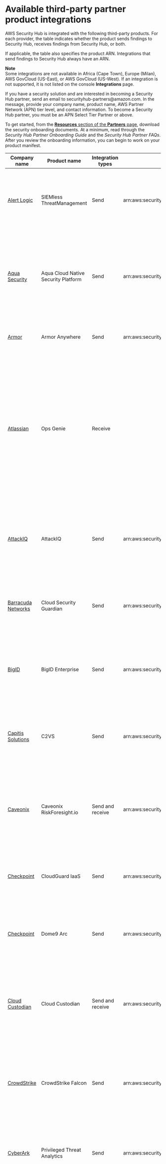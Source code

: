 # Available third\-party partner product integrations<a name="securityhub-partner-providers"></a>

AWS Security Hub is integrated with the following third\-party products\. For each provider, the table indicates whether the product sends findings to Security Hub, receives findings from Security Hub, or both\.

If applicable, the table also specifies the product ARN\. Integrations that send findings to Security Hub always have an ARN\.

**Note**  
Some integrations are not available in Africa \(Cape Town\), Europe \(Milan\), AWS GovCloud \(US\-East\), or AWS GovCloud \(US\-West\)\. If an integration is not supported, it is not listed on the console **Integrations** page\.

If you have a security solution and are interested in becoming a Security Hub partner, send an email to securityhub\-partners@amazon\.com\. In the message, provide your company name, product name, AWS Partner Network \(APN\) tier level, and contact information\. To become a Security Hub partner, you must be an APN Select Tier Partner or above\.

To get started, from the [**Resources** section of the **Partners** page](http://aws.amazon.com/security-hub/partners/#Resources), download the security onboarding documents\. At a minimum, read through the *Security Hub Partner Onboarding Guide* and the *Security Hub Partner FAQs*\. After you review the onboarding information, you can begin to work on your product manifest\.


|  Company name  |  Product name  |  Integration types  |  Product ARN  |  Product description  | 
| --- | --- | --- | --- | --- | 
|  [Alert Logic](https://www.alertlogic.com/solutions/platform/aws-security/)  |  SIEMless ThreatManagement  |  Send  |  arn:aws:securityhub:*<REGION>*:733251395267:product/alertlogic/althreatmanagement  |  Get the right level of coverage: vulnerability and asset visibility, threat detection and incident management, AWS WAF, and assigned SOC analyst options\.  | 
|  [Aqua Security](https://blog.aquasec.com/aqua-aws-security-hub)  |  Aqua Cloud Native Security Platform  |  Send  |  arn:aws:securityhub:*<REGION>*::product/aquasecurity/aquasecurity  |  Aqua Cloud Native Security Platform \(CSP\) provides full lifecycle security for container\-based and serverless applications, from your CI/CD pipeline to runtime production environments\.  | 
|  [Armor](https://aws.amazon.com/marketplace/seller-profile?id=797425f4-6823-4cf6-82b5-634f9a9ec347)  |  Armor Anywhere  |  Send  |  arn:aws:securityhub:*<REGION>*:679703615338:product/armordefense/armoranywhere  |  Armor Anywhere delivers managed security and compliance for AWS\.  | 
|  [Atlassian](https://www.atlassian.com/software/opsgenie)  |  Ops Genie  |  Receive  |   |  Opsgenie is a modern incident management solution for operating always\-on services, empowering dev and ops teams to plan for service disruptions and stay in control during incidents\. Integrating with Security Hub ensures that mission critical security\-related incidents are routed to the appropriate teams for immediate resolution\.  | 
|  [AttackIQ](https://go.attackiq.com/BD-AWS-Security-Hub_LP.html)  |  AttackIQ  |  Send  |  arn:aws:securityhub:*<REGION>*::product/attackiq/attackiq\-platform  |  AttackIQ Platform emulates real adversarial behavior aligned with the MITRE ATT&CK Framework to help validate and improve your overall security posture\.  | 
|  [Barracuda Networks](https://aws.amazon.com/marketplace/pp/B07KF2X7QJ)  |  Cloud Security Guardian  |  Send  |  arn:aws:securityhub:*<REGION>*:151784055945:product/barracuda/cloudsecurityguardian   |  Barracuda Cloud Security Sentry helps organizations stay secure while building applications in, and moving workloads to, the public cloud\.  | 
|  [BigID](https://github.com/bigexchange/aws-security-hub)  |  BigID Enterprise  |  Send  |  arn:aws:securityhub:*<REGION>*::product/bigid/bigid\-enterprise  |  The BigID Enterprise Privacy Management Platform helps companies manage and protect sensitive data \(PII\) across all their systems\.  | 
|  [Capitis Solutions](https://www.capitissolutions.com/security-hub-integration/)  | C2VS |  Send  |  arn:aws:securityhub:*<REGION>*::product/capitis/c2vs  |  C2VS is a customizable compliance solution designed to automatically identify your application\-specific misconfigurations and their root cause\.  | 
|  [Caveonix](https://www.caveonix.com/partners/support/aws-security-hub/)  |  Caveonix RiskForesight\.io  |  Send and receive  |  arn:aws:securityhub:*<REGION>*::product/caveonix/riskforesight\-io  |  A SaaS risk mitigation platform that delivers automated compliance and hybrid\-cloud security posture management for comprehensive workload protection\.  | 
|  [Checkpoint](https://aws.amazon.com/marketplace/seller-profile?id=a979fc8a-dd48-42c8-84cc-63d5d50e3a2f)  |  CloudGuard IaaS  |  Send  |  arn:aws:securityhub:*<REGION>*:758245563457:product/checkpoint/cloudguard\-iaas  |  Check Point CloudGuard easily extends comprehensive threat prevention security to AWS while protecting assets in the cloud\.  | 
|  [Checkpoint](https://aws.amazon.com/marketplace/seller-profile?id=a979fc8a-dd48-42c8-84cc-63d5d50e3a2f)  |  Dome9 Arc  |  Send  |  arn:aws:securityhub:*<REGION>*:634729597623:product/checkpoint/dome9\-arc  |  A SaaS platform that delivers verifiable cloud network security, advanced IAM protection, and comprehensive compliance and governance\.  | 
|  [Cloud Custodian](https://cloudcustodian.io/docs/aws/topics/securityhub.html)  |  Cloud Custodian  |  Send and receive  |  arn:aws:securityhub:*<REGION>*::product/cloud\-custodian/cloud\-custodian  |  Cloud Custodian enables users to be well managed in the cloud\. The simple YAML DSL allows easily defined rules to enable a well\-managed cloud infrastructure that's both secure and cost optimized\.  | 
|  [CrowdStrike](https://aws.amazon.com/marketplace/seller-profile?id=f4fb055a-5333-4b6e-8d8b-a4143ad7f6c7)  |  CrowdStrike Falcon  |  Send  |  arn:aws:securityhub:*<REGION>*:517716713836:product/crowdstrike/crowdstrike\-falcon  |  CrowdStrike Falcon's single lightweight sensor unifies next\-generation antivirus, endpoint detection and response, and 24/7 managed hunting through the cloud\.  | 
| [CyberArk](https://www.cyberark.com/solutions/digital-transformation/cloud-virtualization-security/) | Privileged Threat Analytics |  Send  | arn:aws:securityhub:<REGION>:749430749651:product/cyberark/cyberark\-pta  | Privileged Threat Analytics collect, detect, alert, and respond to high\-risk activity and behavior of privileged accounts to contain in\-progress attacks\. | 
|  [DisruptOps, Inc\.](https://disruptops.com/securityhub/)  |  DisruptOPS  |  Send and receive  |  arn:aws:securityhub:*<REGION>*::product/disruptops\-inc/disruptops  |  DisruptOps’ Security Operations Platform helps organizations maintain best security practices in your cloud through the use of automated guardrails\.  | 
|  [FireEye](https://www.fireeye.com/solutions/helix.html)  |  FireEye Helix  |  Receive  |   |  FireEye Helix is a cloud\-hosted security operations platform that allows organizations to take control of any incident from alert to fix\.  | 
|  [Forcepoint](https://www.forcepoint.com/platform/technology-partners/securing-your-amazon-web-services-aws-workloads)  |  Forcepoint CASB  |  Send  |  arn:aws:securityhub:*<REGION>*::product/forcepoint/forcepoint\-casb  |  Forcepoint CASB allows you to discover cloud application use, analyze risk, and enforce appropriate controls for SaaS and custom applications\.  | 
|  [Forcepoint](https://www.forcepoint.com/platform/technology-partners/securing-your-amazon-web-services-aws-workloads)  |  Forcepoint DLP  |  Send  |  arn:aws:securityhub:*<REGION>*::product/forcepoint/forcepoint\-dlp  |  Forcepoint DLP addresses human\-centric risk with visibility and control everywhere your people work and everywhere your data resides\.  | 
|  [Forcepoint](https://www.forcepoint.com/platform/technology-partners/securing-your-amazon-web-services-aws-workloads)  |  Forcepoint NGFW  |  Send  |  arn:aws:securityhub:*<REGION>*::product/forcepoint/forcepoint\-ngfw  |  Forcepoint NGFW lets you connect your AWS environment into your enterprise network with the scalability, protection, and insights needed to manage your network and respond to threats\.  | 
|  [GuardiCore](https://aws.amazon.com/marketplace/seller-profile?id=21127457-7622-49be-81a6-4cb5dd77a088)  |  Centra 4\.0  |  Send  |  arn:aws:securityhub:*<REGION>*:324264561773:product/guardicore/guardicore  |  GuardiCore Centra provides flow visualization, micro\-segmentation, and breach detection for workloads in modern data centers and clouds\.  | 
|  [GuardiCore](https://aws.amazon.com/marketplace/seller-profile?id=21127457-7622-49be-81a6-4cb5dd77a088)  |  Infection Monkey  |  Send  |  arn:aws:securityhub:*<REGION>*:324264561773:product/guardicore/aws\-infection\-monkey  |  Infection Monkey is an attack simulation tool designed to test networks against attackers\.  | 
|  [IBM](https://www.ibm.com/security/security-intelligence/qradar/securing-the-cloud)  |  QRadar  |  Send and receive  |  arn:aws:securityhub:*<REGION>*:949680696695:product/ibm/qradar\-siem  |  IBM QRadar SIEM provides security teams with the ability to quickly and accurately detect, prioritize, investigate, and respond to threats\.  | 
|  [Imperva](https://aws.amazon.com/marketplace/pp/B07HMWWKBT?qid=1554399692358&sr=0-1&ref_=srh_res_product_title)  |  Attack Analytics  |  Send  |  arn:aws:securityhub:*<REGION>*:955745153808:product/imperva/imperva\-attack\-analytics  |  Imperva Attack Analytics correlates and distills thousands of security events into a few readable security incidents\.  | 
|  [McAfee](https://www.skyhighnetworks.com/mvision-cloud-for-amazon-web-services-aws-security-hub/)  |  MVISION Cloud for AWS  |  Send  |  arn:aws:securityhub:*<REGION>*:297986523463:product/mcafee\-skyhigh/mcafee\-mvision\-cloud\-aws  |  McAfee MVISION Cloud for Amazon Web Services is a comprehensive monitoring, auditing, and remediation solution for your AWS environment\.  | 
|  [PagerDuty](https://aws.amazon.com/marketplace/pp/B07HH6FNLP?qid=1559677378881&sr=0-3&ref_=srh_res_product_title)  |  PagerDuty  |  Receive  |   |  PagerDuty's digital operations management platform empowers teams to proactively mitigate customer\-impacting issues by automatically turning any signal into the right insight and action\. AWS users can use PagerDuty’s set of AWS integrations to scale their AWS and hybrid environments with confidence\. When coupled with AWS Security Hub’s aggregated and organized security alerts, PagerDuty allows teams to automate their threat response process and quickly set up custom actions to prevent potential issues\. PagerDuty users undertaking a cloud migration project can move quickly, while decreasing the impact of issues that occur throughout the migration lifecycle\.  | 
|  [Palo Alto Networks](https://aws.amazon.com/marketplace/seller-profile?id=0ed48363-5064-4d47-b41b-a53f7c937314)  |  Demisto Enterprise AMI  |  Receive  |   |  Demisto is a Security Orchestration, Automation, and Response \(SOAR\) platform that integrates with your entire security product stack to accelerate incident response and security operations\.  | 
|  [Palo Alto Networks](https://aws.amazon.com/marketplace/seller-profile?id=0ed48363-5064-4d47-b41b-a53f7c937314)  |  RedLock  |  Send  |  arn:aws:securityhub:*<REGION>*:188619942792:product/paloaltonetworks/redlock  |  Protects your AWS deployment with cloud security analytics, advanced threat detection, and compliance monitoring\.  | 
|  [Qualys](https://www.qualys.com/public-cloud/#aws)  |  Vulnerability Management  |  Send  |  arn:aws:securityhub:*<REGION>*:805950163170:product/qualys/qualys\-vm  |  Qualys Vulnerability Management \(VM\) continuously scans and identifies vulnerabilities, protecting your assets\.  | 
|  [Rackspace](https://www.rackspace.com/managed-aws/capabilities/security)  |  Cloud Native Security  |  Receive  |   |  Managed security services on top of native AWS security products for 24x7x365 monitoring by Rackspace SOC, advanced analysis, and threat remediation\.  | 
|  [Rapid7](https://www.rapid7.com/partners/technology-partners/amazon-web-services/)  |  InsightConnect  |  Receive  |   |  Rapid7’s InsightConnect is a security orchestration and automation solution that enables your team to optimize SOC operations with little to no code\.  | 
|  [Rapid7](https://www.rapid7.com/partners/technology-partners/amazon-web-services/)  |  InsightVM  |  Send  |  arn:aws:securityhub:*<REGION>*:336818582268:product/rapid7/insightvm  |  Rapid7 InsightVM provides vulnerability management for modern environments, allowing you to efficiently find, prioritize, and remediate vulnerabilities\.  | 
|  [ServiceNow](https://blogs.servicenow.com/2019/servicenow-brings-security-automation-to-the-cloud-with-aws.html)  |  ITSM  |  Receive  |   |  The ServiceNow Security Hub integration allows security findings from Security Hub to be viewed within ServiceNow ITSM\.  | 
|  [ServiceNow](https://blogs.servicenow.com/2019/servicenow-brings-security-automation-to-the-cloud-with-aws.html)  |  SecOps  |  Receive  |   |  The ServiceNow Security Hub integration allows both automated and manual forwarding of security findings from Security Hub to ServiceNow Security Operations\.  | 
|  [Slack](https://github.com/aws-samples/aws-securityhub-to-slack)  |  Slack  |  Receive  |   |  Slack is a layer of the business technology stack that brings together people, data, and applications\. It is a single place where people can effectively work together, find important information, and access hundreds of thousands of critical applications and services to do their best work\.  | 
|  [Sophos](https://www.sophos.com/en-us/lp/aws-security-hub-integration.aspx)  |  Server Protection  |  Send  |  arn:aws:securityhub:*<REGION>*:062897671886:product/sophos/sophos\-server\-protection  |  Sophos Server Protection defends the critical applications and data at the core of your organization, using comprehensive defense\-in\-depth techniques\.  | 
|  [Splunk](https://www.splunk.com/en_us/form/stay-afloat-using-aws-security-hub.html)  |  Splunk Enterprise  |  Receive  |  arn:aws:securityhub:*<REGION>*:112543817624:product/splunk/splunk\-enterprise  |  Splunk uses Amazon CloudWatch Events as a consumer of Security Hub findings\. Send your data to Splunk for advanced security analytics and SIEM\.  | 
|  [Splunk](https://www.splunk.com/en_us/form/stay-afloat-using-aws-security-hub.html)  |  Splunk Phantom  |  Receive  |   |  With the Splunk Phantom App for AWS Security Hub, findings are sent to Phantom for automated context enrichment with additional threat intelligence information or to perform automated response actions\.   | 
|  [Sumo Logic](https://www.sumologic.com/application/aws-security-hub/)  |  Machine Data Analytics  |  Send  |  arn:aws:securityhub:*<REGION>*:956882708938:product/sumologicinc/sumologic\-mda  |  Sumo Logic is a secure, machine data analytics platform that enables DevSecOps teams build, run, and secure their AWS applications\.  | 
|  [Symantec](https://www.broadcom.com/products/cyber-security/endpoint/hybrid-cloud/cloud-workload-protection)  |  Cloud Workload Protection  |  Send  |  arn:aws:securityhub:*<REGION>*:754237914691:product/symantec\-corp/symantec\-cwp  |  Cloud Workload Protection provides complete protection for your Amazon EC2 instances with antimalware, intrusion prevention, and file integrity monitoring\.  | 
|  [Tenable](https://www.tenable.com/)  |  Tenable\.io  |  Send  |  arn:aws:securityhub:*<REGION>*:422820575223:product/tenable/tenable\-io  |  Accurately identify, investigate, and prioritize vulnerabilities\. Managed in the cloud\.  | 
|  [Turbot](https://turbot.com/features/)  |  Turbot  |  Receive  |   |  Turbot ensures that your cloud infrastructure is secure, compliant, scalable, and cost optimized\.  | 
|  [Twistlock](https://aws.amazon.com/marketplace/seller-profile?id=86eb8743-977d-4d1b-a2fb-161c4cd2808b)  |  Enterprise Edition  |  Send  |  arn:aws:securityhub:*<REGION>*:496947949261:product/twistlock/twistlock\-enterprise  |  Twistlock is a cloud native cybersecurity platform that protects VMs, containers, and serverless platforms\.  | 
|  Vectra AI  |  Cognito Detect  |  Send  |  arn:aws:securityhub:*<REGION>*::product/vectra\-ai/cognito\-detect  |  Vectra is transforming cybersecurity by applying advanced AI to detect and respond to hidden cyberattackers before they can steal or cause damage\.  | 